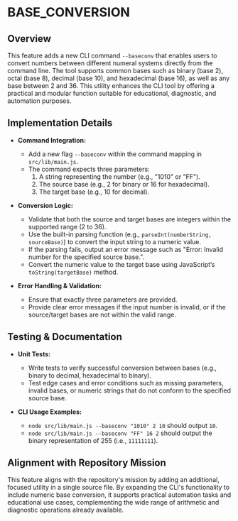 # BASE_CONVERSION

## Overview
This feature adds a new CLI command `--baseconv` that enables users to convert numbers between different numeral systems directly from the command line. The tool supports common bases such as binary (base 2), octal (base 8), decimal (base 10), and hexadecimal (base 16), as well as any base between 2 and 36. This utility enhances the CLI tool by offering a practical and modular function suitable for educational, diagnostic, and automation purposes.

## Implementation Details
- **Command Integration:**
  - Add a new flag `--baseconv` within the command mapping in `src/lib/main.js`.
  - The command expects three parameters:
    1. A string representing the number (e.g., "1010" or "FF").
    2. The source base (e.g., 2 for binary or 16 for hexadecimal).
    3. The target base (e.g., 10 for decimal).

- **Conversion Logic:**
  - Validate that both the source and target bases are integers within the supported range (2 to 36).
  - Use the built-in parsing function (e.g., `parseInt(numberString, sourceBase)`) to convert the input string to a numeric value.
  - If the parsing fails, output an error message such as "Error: Invalid number for the specified source base.".
  - Convert the numeric value to the target base using JavaScript’s `toString(targetBase)` method.

- **Error Handling & Validation:**
  - Ensure that exactly three parameters are provided.
  - Provide clear error messages if the input number is invalid, or if the source/target bases are not within the valid range.

## Testing & Documentation
- **Unit Tests:**
  - Write tests to verify successful conversion between bases (e.g., binary to decimal, hexadecimal to binary).
  - Test edge cases and error conditions such as missing parameters, invalid bases, or numeric strings that do not conform to the specified source base.

- **CLI Usage Examples:**
  - `node src/lib/main.js --baseconv "1010" 2 10` should output `10`.
  - `node src/lib/main.js --baseconv "FF" 16 2` should output the binary representation of 255 (i.e., `11111111`).

## Alignment with Repository Mission
This feature aligns with the repository's mission by adding an additional, focused utility in a single source file. By expanding the CLI's functionality to include numeric base conversion, it supports practical automation tasks and educational use cases, complementing the wide range of arithmetic and diagnostic operations already available.